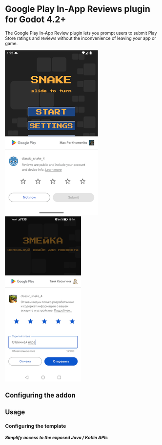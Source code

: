 # Google Play In-App Reviews plugin for Godot 4.2+
The Google Play In-App Review plugin lets you prompt users to submit Play Store ratings and reviews without the inconvenience of leaving your app or game.

![Example 1](/assets/rew_screen_01.png)     ![Example 2](/assets/rew_screen_02.png)

## Configuring the addon

## Usage

### Configuring the template

##### Simplify access to the exposed Java / Kotlin APIs

